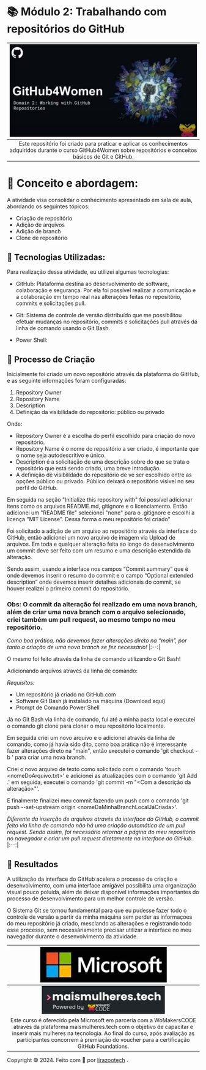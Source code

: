 # 📚 Módulo 2: Trabalhando com repositórios do GitHub

| [![GitHub4Women](https://github.com/lirazootech/GitHub4Women-Modulo2/blob/282127ae204294c01e7fcbd75d8339638d2dec91/GitHub4Women.png)](https://www.maismulheres.tech/) |
|:--:|
| Este repositório foi criado para praticar e aplicar os conhecimentos adquiridos durante o curso GitHub4Women sobre repositórios e conceitos básicos de Git e GitHub. |

# 🎯 Conceito e abordagem:

A atividade visa consolidar o conhecimento apresentado em sala de aula, abordando os seguintes tópicos:

- Criação de repositório
- Adição de arquivos
- Adição de branch
- Clone de repositório

## 🤖 Tecnologias Utilizadas:

Para realização dessa atividade, eu utilizei algumas tecnologias:

- GitHub: Plataforma destina ao desenvolvimento de software, colaboração e segurança. Por ela foi possível realizar a comunicação e a colaboração em tempo real nas alterações feitas no repositório, commits e solicitações pull.

- Git: Sistema de controle de versão distribuído que me possibilitou efetuar mudanças no repositório, commits e solicitações pull através da linha de comando usando o Git Bash.

- Power Shell: 

## 🧐 Processo de Criação

Inicialmente foi criado um novo repositório através da plataforma do GitHub, e as seguinte informações foram configuradas:

1. Repository Owner
2. Repository Name
3. Description
4. Definição da visibilidade do repositório: público ou privado

Onde:

- Repository Owner é a escolha do perfil escolhido para criação do novo repositório.
- Repository Name é o nome do repositório a ser criado, é importante que o nome seja autodescritivo e único.
- Description é a solicitação de uma descrição sobre do que se trata o repositório que está sendo criado, uma breve introdução.
- A definição de visibilidade do repositório de ve ser escolhido entre as opções público ou privado. Público deixará o repositório visivel no seu perfil do GitHub.

Em seguida na seção "Initialize this repository with" foi possível adicionar itens como os arquivos README.md, gitignore e o licenciamento. Então adicionei um "README file" selecionei "none" para o .gitignore e escolhi a licença "MIT License". Dessa forma o meu repositório foi criado"

Foi solicitado a adição de um arquivo ao repositório através da interface do GitHub, então adicionei um novo arquivo de imagem via Upload de arquivos. Em toda e qualquer alteração feita ao longo do desenvolvimento um commit deve ser feito com um resumo e uma descrição estendida da alteração.

Sendo assim, usando a interface nos campos “Commit summary” que é onde devemos inserir o resumo do commit e o campo “Optional extended description” onde devemos inserir detalhes adicionais do commit, se houver realizei o primeiro commit do repositório.

### Obs: O commit da alteração foi realizado em uma nova branch, além de criar uma nova branch com o arquivo selecionado, criei também um pull request, ao mesmo tempo no meu repositório.

*Como boa prática, não devemos fazer alterações direto na “main”, por tanto a criação de uma nova branch se fez necessário!*
|:--:|

O mesmo foi feito através da linha de comando utilizando o Git Bash!

Adicionando arquivos através da linha de comando:

*Requisitos:*

- Um repositório já criado no GitHub.com
- Software Git Bash já instalado na máquina (Download aqui)
- Prompt de Comando Power Shell

Já no Git Bash via linha de comando, fui até a minha pasta local e executei o comando git clone para clonar o meu repositório localmente.

Em seguida criei um novo arquivo e o adicionei através da linha de comando, como já havia sido dito, como boa prática não é interessante fazer alterações direto na "main", então executei o comando 'git checkout -b <nomeBranchNova>' para criar uma nova branch.

Criei o novo arquivo de texto como solicitado com o comando 'touch <nomeDoArquivo.txt>' e adicionei as atualizações com o comando 'git Add .' em seguida, executei o comando 'git commit -m "<Com a descrição da alteração>"'.

E finalmente finalizei meu commit fazendo um push com o comando 'git push --set-upstream origin <nomeDaMinhaBranchLocalJáCriada>'.

*Diferente da inserção de arquivos através da interface do GitHub, o commit feito via linha de comando não há uma criação automática de um pull request. Sendo assim, foi necessário retornar a página do meu repositório no navegador e criar um pull request diretamente na interface do GitHub.*
|:--:|

## 🚀 Resultados

A utilização da interface do GitHub acelera o processo de criação e desenvolvimento, com uma interface amigável possibilita uma organização visual pouco poluída, além de deixar disponível informações importantes do processo de desenvolvimento para um melhor controle de versão.

O Sistema Git se tornou fundamental para que eu pudesse fazer todo o controle de versão a partir da minha máquina sem perder as informaçoes do meu repositório já criado, mesclando as alterações e registrando todo esse processo, sem necessáriamente precisar utilizar a interface no meu navegador durante o desenvolvimento da atividade.

| [![Microsoft](https://github.com/lirazootech/GitHub4Women-Modulo2/blob/069ae05de973dca5391bc9b6efc8389c71abc934/Microsoft.png)]() |
|:--:|
| [![maismulheres.tech](https://github.com/lirazootech/GitHub4Women-Modulo2/blob/069ae05de973dca5391bc9b6efc8389c71abc934/maismulheres.tech.png)](https://www.maismulheres.tech/) |
| Este curso é oferecido pela Microsoft em parceria com a WoMakersCODE através da plataforma maismulheres.tech com o objetivo de capacitar e inserir mais mulheres na tecnologia. Ao final do curso, após avaliação as participantes concorrem à premiação do voucher para a certificação GitHub Foundations. |

Copyright © 2024. Feito com 🧡 por <a href="https://github.com/lirazootech/" target="_blank">lirazootech</a> .
